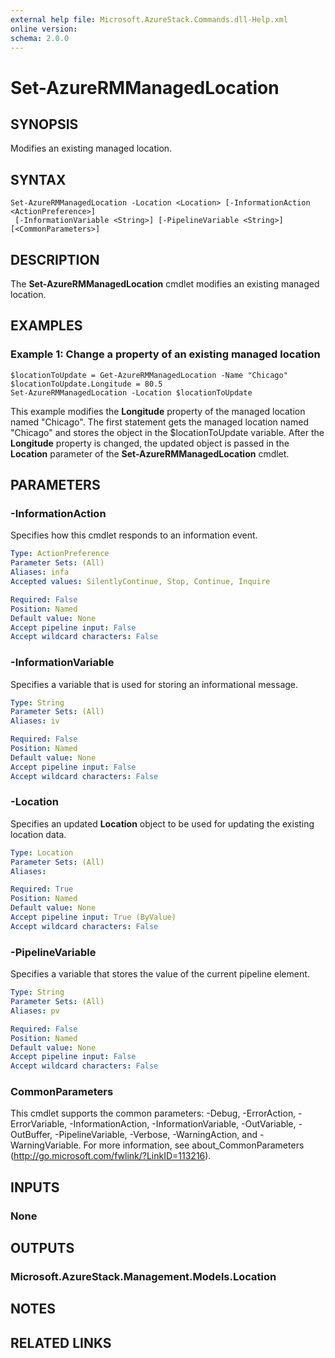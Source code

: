 ```yaml
---
external help file: Microsoft.AzureStack.Commands.dll-Help.xml
online version:
schema: 2.0.0
---
```


# Set-AzureRMManagedLocation

## SYNOPSIS
Modifies an existing managed location.

## SYNTAX

```
Set-AzureRMManagedLocation -Location <Location> [-InformationAction <ActionPreference>]
 [-InformationVariable <String>] [-PipelineVariable <String>] [<CommonParameters>]
```

## DESCRIPTION
The **Set-AzureRMManagedLocation** cmdlet modifies an existing managed location.

## EXAMPLES

### Example 1: Change a property of an existing managed location
```
$locationToUpdate = Get-AzureRMManagedLocation -Name "Chicago"
$locationToUpdate.Longitude = 80.5
Set-AzureRMManagedLocation -Location $locationToUpdate
```

This example modifies the **Longitude** property of the managed location named "Chicago".
The first statement gets the managed location named "Chicago" and stores the object in the $locationToUpdate variable.
After the **Longitude** property is changed, the updated object is passed in the **Location** parameter of the **Set-AzureRMManagedLocation** cmdlet.

## PARAMETERS

### -InformationAction
Specifies how this cmdlet responds to an information event.

```yaml
Type: ActionPreference
Parameter Sets: (All)
Aliases: infa
Accepted values: SilentlyContinue, Stop, Continue, Inquire

Required: False
Position: Named
Default value: None
Accept pipeline input: False
Accept wildcard characters: False
```

### -InformationVariable
Specifies a variable that is used for storing an informational message.

```yaml
Type: String
Parameter Sets: (All)
Aliases: iv

Required: False
Position: Named
Default value: None
Accept pipeline input: False
Accept wildcard characters: False
```

### -Location
Specifies an updated **Location** object to be used for updating the existing location data.

```yaml
Type: Location
Parameter Sets: (All)
Aliases:

Required: True
Position: Named
Default value: None
Accept pipeline input: True (ByValue)
Accept wildcard characters: False
```

### -PipelineVariable
Specifies a variable that stores the value of the current pipeline element.

```yaml
Type: String
Parameter Sets: (All)
Aliases: pv

Required: False
Position: Named
Default value: None
Accept pipeline input: False
Accept wildcard characters: False
```

### CommonParameters
This cmdlet supports the common parameters: -Debug, -ErrorAction, -ErrorVariable, -InformationAction, -InformationVariable, -OutVariable, -OutBuffer, -PipelineVariable, -Verbose, -WarningAction, and -WarningVariable. For more information, see about_CommonParameters (http://go.microsoft.com/fwlink/?LinkID=113216).

## INPUTS

### None

## OUTPUTS

### Microsoft.AzureStack.Management.Models.Location

## NOTES

## RELATED LINKS
